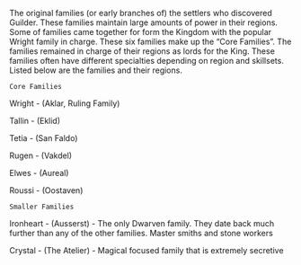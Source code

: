 The original families (or early branches of) the settlers who discovered Guilder. These families maintain large amounts of power in their regions. Some of families came together for form the Kingdom with the popular Wright family in charge. These six families make up the “Core Families”. The families remained in charge of their regions as lords for the King. These families often have different specialties depending on region and skillsets. Listed below are the families and their regions. 

	Core Families
Wright - (Aklar, Ruling Family)

Tallin - (Eklid)

Tetia - (San Faldo)

Rugen - (Vakdel)

Elwes - (Aureal)

Roussi - (Oostaven)

	Smaller Families
Ironheart - (Ausserst) - The only Dwarven family. They date back much further than any of the other families. Master smiths and stone workers

Crystal - (The Atelier) - Magical focused family that is extremely secretive





